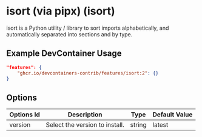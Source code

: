 
# isort (via pipx) (isort)

isort is a Python utility / library to sort imports alphabetically, and automatically separated into sections and by type.

## Example DevContainer Usage

```json
"features": {
    "ghcr.io/devcontainers-contrib/features/isort:2": {}
}
```

## Options

| Options Id | Description | Type | Default Value |
|-----|-----|-----|-----|
| version | Select the version to install. | string | latest |


